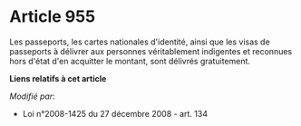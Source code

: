 # Article 955

Les passeports, les cartes nationales d'identité,  ainsi que les visas de passeports à délivrer aux personnes véritablement
indigentes et reconnues hors d'état d'en acquitter le montant, sont délivrés gratuitement.

**Liens relatifs à cet article**

_Modifié par_:

  - Loi n°2008-1425 du 27 décembre 2008 - art. 134

